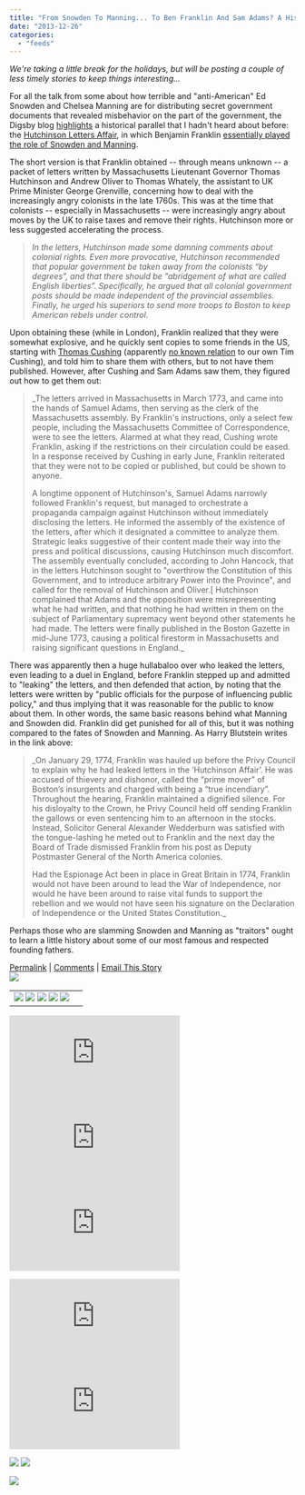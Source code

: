 ```yaml
---
title: "From Snowden To Manning... To Ben Franklin And Sam Adams? A History Of Leakers Of Secret Gov't Documents"
date: "2013-12-26"
categories: 
  - "feeds"
---
```


_We're taking a little break for the holidays, but will be posting a couple of less timely stories to keep things interesting..._  
  
For all the talk from some about how terrible and "anti-American" Ed Snowden and Chelsea Manning are for distributing secret government documents that revealed misbehavior on the part of the government, the Digsby blog [highlights](http://digbysblog.blogspot.com.br/2013/12/revolutionary-leakers.html) a historical parallel that I hadn't heard about before: the [Hutchinson Letters Affair](http://en.wikipedia.org/wiki/Hutchinson_Letters_Affair), in which Benjamin Franklin [essentially played the role of Snowden and Manning](http://harryblutstein.com/history/wikileaks/).  
  
The short version is that Franklin obtained -- through means unknown -- a packet of letters written by Massachusetts Lieutenant Governor Thomas Hutchinson and Andrew Oliver to Thomas Whately, the assistant to UK Prime Minister George Grenville, concerning how to deal with the increasingly angry colonists in the late 1760s. This was at the time that colonists -- especially in Massachusetts -- were increasingly angry about moves by the UK to raise taxes and remove their rights. Hutchinson more or less suggested accelerating the process.

> _In the letters, Hutchinson made some damning comments about colonial rights. Even more provocative, Hutchinson recommended that popular government be taken away from the colonists “by degrees”, and that there should be “abridgement of what are called English liberties”. Specifically, he argued that all colonial government posts should be made independent of the provincial assemblies. Finally, he urged his superiors to send more troops to Boston to keep American rebels under control._

Upon obtaining these (while in London), Franklin realized that they were somewhat explosive, and he quickly sent copies to some friends in the US, starting with [Thomas Cushing](http://en.wikipedia.org/wiki/Thomas_Cushing) (apparently [no known relation](http://www.techdirt.com/user/capitalisliontamer) to our own Tim Cushing), and told him to share them with others, but to not have them published. However, after Cushing and Sam Adams saw them, they figured out how to get them out:

> _The letters arrived in Massachusetts in March 1773, and came into the hands of Samuel Adams, then serving as the clerk of the Massachusetts assembly. By Franklin's instructions, only a select few people, including the Massachusetts Committee of Correspondence, were to see the letters. Alarmed at what they read, Cushing wrote Franklin, asking if the restrictions on their circulation could be eased. In a response received by Cushing in early June, Franklin reiterated that they were not to be copied or published, but could be shown to anyone.  
>   
> A longtime opponent of Hutchinson's, Samuel Adams narrowly followed Franklin's request, but managed to orchestrate a propaganda campaign against Hutchinson without immediately disclosing the letters. He informed the assembly of the existence of the letters, after which it designated a committee to analyze them. Strategic leaks suggestive of their content made their way into the press and political discussions, causing Hutchinson much discomfort. The assembly eventually concluded, according to John Hancock, that in the letters Hutchinson sought to "overthrow the Constitution of this Government, and to introduce arbitrary Power into the Province", and called for the removal of Hutchinson and Oliver.\[ Hutchinson complained that Adams and the opposition were misrepresenting what he had written, and that nothing he had written in them on the subject of Parliamentary supremacy went beyond other statements he had made. The letters were finally published in the Boston Gazette in mid-June 1773, causing a political firestorm in Massachusetts and raising significant questions in England._

There was apparently then a huge hullabaloo over who leaked the letters, even leading to a duel in England, before Franklin stepped up and admitted to "leaking" the letters, and then defended that action, by noting that the letters were written by "public officials for the purpose of influencing public policy," and thus implying that it was reasonable for the public to know about them. In other words, the same basic reasons behind what Manning and Snowden did. Franklin did get punished for all of this, but it was nothing compared to the fates of Snowden and Manning. As Harry Blutstein writes in the link above:

> _On January 29, 1774, Franklin was hauled up before the Privy Council to explain why he had leaked letters in the ‘Hutchinson Affair’. He was accused of thievery and dishonor, called the “prime mover” of Boston’s insurgents and charged with being a “true incendiary”. Throughout the hearing, Franklin maintained a dignified silence. For his disloyalty to the Crown, he Privy Council held off sending Franklin the gallows or even sentencing him to an afternoon in the stocks. Instead, Solicitor General Alexander Wedderburn was satisfied with the tongue-lashing he meted out to Franklin and the next day the Board of Trade dismissed Franklin from his post as Deputy Postmaster General of the North America colonies.  
>   
> Had the Espionage Act been in place in Great Britain in 1774, Franklin would not have been around to lead the War of Independence, nor would he have been around to raise vital funds to support the rebellion and we would not have seen his signature on the Declaration of Independence or the United States Constitution._

Perhaps those who are slamming Snowden and Manning as "traitors" ought to learn a little history about some of our most famous and respected founding fathers.  
  
[Permalink](http://www.techdirt.com/articles/20131216/00141925575/snowden-to-manning-to-ben-franklin-sam-adams-history-leakers-secret-govt-documents.shtml) | [Comments](http://www.techdirt.com/articles/20131216/00141925575/snowden-to-manning-to-ben-franklin-sam-adams-history-leakers-secret-govt-documents.shtml#comments) | [Email This Story](http://www.techdirt.com/articles/20131216/00141925575/snowden-to-manning-to-ben-franklin-sam-adams-history-leakers-secret-govt-documents.shtml?op=sharethis)  
![](images/mf.gif)  

<table border="0"><tbody><tr><td valign="middle"><a href="http://share.feedsportal.com/share/twitter/?u=http%3A%2F%2Fwww.techdirt.com%2Farticles%2F20131216%2F00141925575%2Fsnowden-to-manning-to-ben-franklin-sam-adams-history-leakers-secret-govt-documents.shtml&amp;t=From+Snowden+To+Manning...+To+Ben+Franklin+And+Sam+Adams%3F+A+History+Of+Leakers+Of+Secret+Gov%27t+Documents"><img src="images/twitter.png" border="0"></a>&nbsp;<a href="http://share.feedsportal.com/share/facebook/?u=http%3A%2F%2Fwww.techdirt.com%2Farticles%2F20131216%2F00141925575%2Fsnowden-to-manning-to-ben-franklin-sam-adams-history-leakers-secret-govt-documents.shtml&amp;t=From+Snowden+To+Manning...+To+Ben+Franklin+And+Sam+Adams%3F+A+History+Of+Leakers+Of+Secret+Gov%27t+Documents"><img src="images/facebook.png" border="0"></a>&nbsp;<a href="http://share.feedsportal.com/share/linkedin/?u=http%3A%2F%2Fwww.techdirt.com%2Farticles%2F20131216%2F00141925575%2Fsnowden-to-manning-to-ben-franklin-sam-adams-history-leakers-secret-govt-documents.shtml&amp;t=From+Snowden+To+Manning...+To+Ben+Franklin+And+Sam+Adams%3F+A+History+Of+Leakers+Of+Secret+Gov%27t+Documents"><img src="images/linkedin.png" border="0"></a>&nbsp;<a href="http://share.feedsportal.com/share/gplus/?u=http%3A%2F%2Fwww.techdirt.com%2Farticles%2F20131216%2F00141925575%2Fsnowden-to-manning-to-ben-franklin-sam-adams-history-leakers-secret-govt-documents.shtml&amp;t=From+Snowden+To+Manning...+To+Ben+Franklin+And+Sam+Adams%3F+A+History+Of+Leakers+Of+Secret+Gov%27t+Documents"><img src="images/googleplus.png" border="0"></a>&nbsp;<a href="http://share.feedsportal.com/share/email/?u=http%3A%2F%2Fwww.techdirt.com%2Farticles%2F20131216%2F00141925575%2Fsnowden-to-manning-to-ben-franklin-sam-adams-history-leakers-secret-govt-documents.shtml&amp;t=From+Snowden+To+Manning...+To+Ben+Franklin+And+Sam+Adams%3F+A+History+Of+Leakers+Of+Secret+Gov%27t+Documents"><img src="images/email.png" border="0"></a></td><td valign="middle"></td></tr></tbody></table>

  
  
[![](http://da.feedsportal.com/r/184842278617/u/49/f/661541/c/35345/s/3539bbd1/sc/1/rc/1/rc.img)](http://da.feedsportal.com/r/184842278617/u/49/f/661541/c/35345/s/3539bbd1/sc/1/rc/1/rc.htm)  
[![](http://da.feedsportal.com/r/184842278617/u/49/f/661541/c/35345/s/3539bbd1/sc/1/rc/2/rc.img)](http://da.feedsportal.com/r/184842278617/u/49/f/661541/c/35345/s/3539bbd1/sc/1/rc/2/rc.htm)  
[![](http://da.feedsportal.com/r/184842278617/u/49/f/661541/c/35345/s/3539bbd1/sc/1/rc/3/rc.img)](http://da.feedsportal.com/r/184842278617/u/49/f/661541/c/35345/s/3539bbd1/sc/1/rc/3/rc.htm)  
  
[![](http://da.feedsportal.com/r/184842278617/u/49/f/661541/c/35345/s/3539bbd1/a2.img)](http://da.feedsportal.com/r/184842278617/u/49/f/661541/c/35345/s/3539bbd1/a2.htm)![](http://pi.feedsportal.com/r/184842278617/u/49/f/661541/c/35345/s/3539bbd1/a2t.img)

[![](http://feeds.feedburner.com/~ff/techdirt/feed?i=GrA7gpd66RU:ygOmp-TPGqM:D7DqB2pKExk)](http://feeds.feedburner.com/~ff/techdirt/feed?a=GrA7gpd66RU:ygOmp-TPGqM:D7DqB2pKExk) [![](http://feeds.feedburner.com/~ff/techdirt/feed?d=c-S6u7MTCTE)](http://feeds.feedburner.com/~ff/techdirt/feed?a=GrA7gpd66RU:ygOmp-TPGqM:c-S6u7MTCTE)

![](http://feeds.feedburner.com/~r/techdirt/feed/~4/GrA7gpd66RU)
